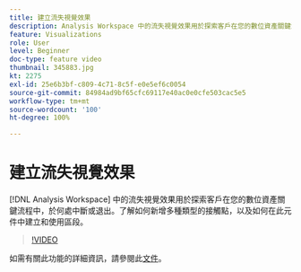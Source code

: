 ```yaml
---
title: 建立流失視覺效果
description: Analysis Workspace 中的流失視覺效果用於探索客戶在您的數位資產關鍵流程中，於何處中斷或退出。了解如何新增多種類型的接觸點，以及如何在此元件中建立和使用區段。
feature: Visualizations
role: User
level: Beginner
doc-type: feature video
thumbnail: 345883.jpg
kt: 2275
exl-id: 25e6b3bf-c809-4c71-8c5f-e0e5ef6c0054
source-git-commit: 84984ad9bf65cfc69117e40ac0e0cfe503cac5e5
workflow-type: tm+mt
source-wordcount: '100'
ht-degree: 100%

---
```


# 建立流失視覺效果

[!DNL Analysis Workspace] 中的流失視覺效果用於探索客戶在您的數位資產關鍵流程中，於何處中斷或退出。了解如何新增多種類型的接觸點，以及如何在此元件中建立和使用區段。

>[!VIDEO](https://video.tv.adobe.com/v/345883/?quality=12&learn=on)

如需有關此功能的詳細資訊，請參閱此[文件](https://experienceleague.adobe.com/docs/analytics/analyze/analysis-workspace/visualizations/fallout/fallout-flow.html?lang=zh-Hant)。

